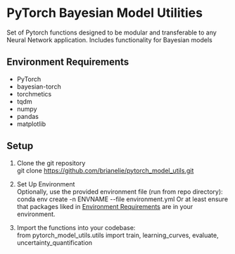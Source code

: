 # PyTorch Bayesian Model Utilities
Set of Pytorch functions designed to be modular and transferable to any Neural Network application. Includes functionality for Bayesian models

## Environment Requirements
- PyTorch
- bayesian-torch
- torchmetics
- tqdm
- numpy
- pandas
- matplotlib

## Setup

1. Clone the git repository \
git clone https://github.com/brianelie/pytorch_model_utils.git

2. Set Up Environment \
Optionally, use the provided environment file (run from repo directory): \
conda env create -n ENVNAME --file environment.yml
Or at least ensure that packages liked in [Environment Requirements](#environment-requirements) are in your environment. 

3. Import the functions into your codebase: \
from pytorch_model_utils.utils import train, learning_curves, evaluate, uncertainty_quantification
